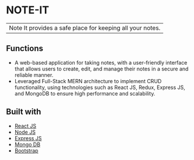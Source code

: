 # NOTE-IT
<table>
<tr>
<td>
  Note It provides a safe place for keeping all your notes.
</td>
</tr>
</table>

## Functions
- A web-based application for taking notes, with a user-friendly interface that allows users to create, edit, and manage their notes in a secure and reliable manner.
- Leveraged Full-Stack MERN architecture to implement CRUD functionality, using technologies such as React JS, Redux, Express JS, and MongoDB to ensure high performance and scalability.

## Built with 

- [React JS](https://reactjs.org/)
- [Node JS](https://nodejs.org/) 
- [Express JS](https://expressjs.com/)
- [Mongo DB](https://www.mongodb.com/)
- [Bootstrap](http://getbootstrap.com/)
